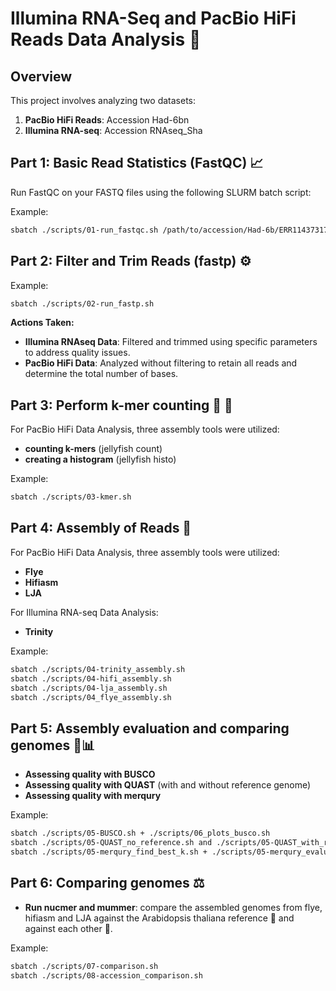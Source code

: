 # Illumina RNA-Seq and PacBio HiFi Reads Data Analysis 🧬 

## Overview

This project involves analyzing two datasets:
1. **PacBio HiFi Reads**: Accession Had-6bn
2. **Illumina RNA-seq**: Accession RNAseq_Sha

## Part 1: Basic Read Statistics (FastQC) 📈  

Run FastQC on your FASTQ files using the following SLURM batch script:

Example:
```bash
sbatch ./scripts/01-run_fastqc.sh /path/to/accession/Had-6b/ERR11437317.fastq.gz
```


## Part 2: Filter and Trim Reads (fastp) ⚙️

Example:
```bash
sbatch ./scripts/02-run_fastp.sh
```

**Actions Taken:**
- **Illumina RNAseq Data**: Filtered and trimmed using specific parameters to address quality issues.
- **PacBio HiFi Data**: Analyzed without filtering to retain all reads and determine the total number of bases.

## Part 3: Perform k-mer counting 🪼 🔢
For PacBio HiFi Data Analysis, three assembly tools were utilized:

- **counting k-mers** (jellyfish count)
- **creating a histogram** (jellyfish histo)

Example:
```bash
sbatch ./scripts/03-kmer.sh
```

## Part 4: Assembly of Reads 🧩
For PacBio HiFi Data Analysis, three assembly tools were utilized:

- **Flye**
- **Hifiasm**
- **LJA**

For Illumina RNA-seq Data Analysis:
- **Trinity**

Example:
```bash
sbatch ./scripts/04-trinity_assembly.sh
sbatch ./scripts/04-hifi_assembly.sh
sbatch ./scripts/04-lja_assembly.sh
sbatch ./scripts/04_flye_assembly.sh
```

## Part 5: Assembly evaluation and comparing genomes 🔬📊
- **Assessing quality with BUSCO**
- **Assessing quality with QUAST** (with and without reference genome)
- **Assessing quality with merqury**

Example:
```bash
sbatch ./scripts/05-BUSCO.sh + ./scripts/06_plots_busco.sh
sbatch ./scripts/05-QUAST_no_reference.sh and ./scripts/05-QUAST_with_reference.sh
sbatch ./scripts/05-merqury_find_best_k.sh + ./scripts/05-merqury_evaluation.sh 
```

## Part 6: Comparing genomes ⚖️
- **Run nucmer and mummer**: compare the assembled genomes from flye, hifiasm and LJA against the Arabidopsis thaliana reference 🌱 and against each other 🔄.

Example:
```bash
sbatch ./scripts/07-comparison.sh
sbatch ./scripts/08-accession_comparison.sh
```
